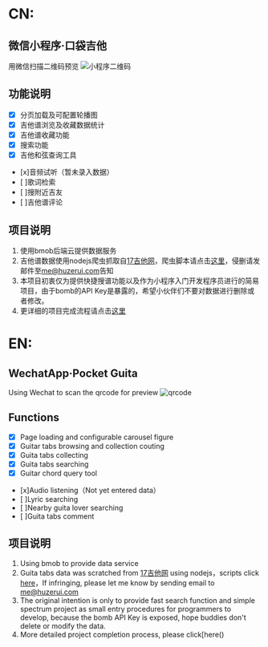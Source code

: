 # CN:
## 微信小程序·口袋吉他
用微信扫描二维码预览
![小程序二维码](https://raw.githubusercontent.com/alex1504/wx-guita_tab/master/assets/qrcode.png)

## 功能说明
- [x]  分页加载及可配置轮播图
- [x] 吉他谱浏览及收藏数据统计
- [x] 吉他谱收藏功能
- [x] 搜索功能
- [x] 吉他和弦查询工具
- [x]音频试听（暂未录入数据）
- [ ]歌词检索
- [ ]搜附近吉友
- [ ]吉他谱评论

## 项目说明
1. 使用bmob后端云提供数据服务
2. 吉他谱数据使用nodejs爬虫抓取自[17吉他网](http://www.17jita.com/)，爬虫脚本请点击[这里](https://github.com/alex1504/guita_tab-scratch)，侵删请发邮件至<a href="mailto:me@huzerui.com">me@huzerui.com</a>告知
3. 本项目初衷仅为提供快捷搜谱功能以及作为小程序入门开发程序员进行的简易项目，由于bomb的API Key是暴露的，希望小伙伴们不要对数据进行删除或者修改。
4. 更详细的项目完成流程请点击[这里]()

# EN:
## WechatApp·Pocket Guita
Using Wechat to scan the qrcode for preview
![qrcode](https://raw.githubusercontent.com/alex1504/wx-guita_tab/master/assets/qrcode.png)

## Functions
- [x]  Page loading and configurable carousel figure
- [x] Guitar tabs browsing and collection couting
- [x] Guita tabs collecting
- [x] Guita tabs  searching
- [x] Guitar chord query tool
- [x]Audio listening（Not yet entered data）
- [ ]Lyric searching
- [ ]Nearby guita lover searching
- [ ]Guita tabs comment

## 项目说明
1. Using bmob to provide data service
2. Guita tabs data was scratched from [17吉他网](http://www.17jita.com/) using nodejs，scripts click [here](https://github.com/alex1504/guita_tab-scratch)，If infringing, please let me know by sending email to <a href="mailto:me@huzerui.com">me@huzerui.com</a>
3. The original intention is only to provide fast search function and simple spectrum project as small entry procedures for programmers to develop, because the bomb API Key is exposed, hope buddies don't delete or modify the data.
4. More detailed project completion process, please click[here()
